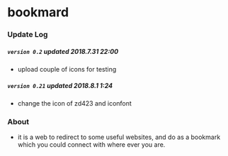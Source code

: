 # bookmard

### Update Log

##### `version 0.2` updated 2018.7.31 22:00 
- upload couple of icons for testing

##### `version 0.21` updated 2018.8.1 1:24
- change the icon of zd423 and iconfont
### About
- it is a web to redirect to some useful websites, and do as a bookmark which you could connect with where ever you are.
